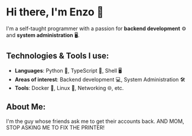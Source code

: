 # Hi there, I'm Enzo 👋

I'm a self-taught programmer with a passion for **backend development** ⚙️ and **system administration** 🖥️.

## Technologies & Tools I use:

- **Languages**: Python 🐍, TypeScript 📝, Shell 🖥️
- **Areas of interest**: Backend development 💻, System Administration 🛠️
- **Tools**: Docker 🐳, Linux 🐧, Networking 🌐, etc.

## About Me:

I'm the guy whose friends ask me to get their accounts back. AND MOM, STOP ASKING ME TO FIX THE PRINTER!
